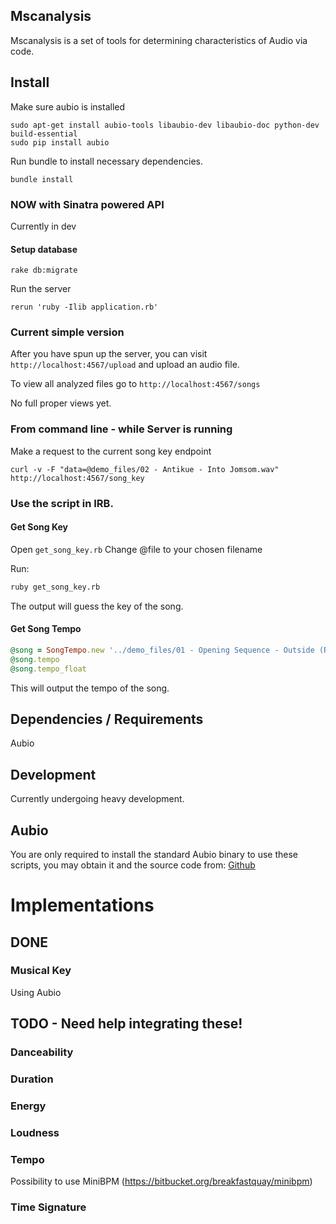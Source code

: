 ## Mscanalysis

Mscanalysis is a set of tools for determining characteristics of Audio via code.

## Install

Make sure aubio is installed

```
sudo apt-get install aubio-tools libaubio-dev libaubio-doc python-dev build-essential
sudo pip install aubio
```

Run bundle to install necessary dependencies.

```
bundle install
```

### NOW with Sinatra powered API

Currently in dev

#### Setup database

```
rake db:migrate
```

Run the server

```
rerun 'ruby -Ilib application.rb'
```

### Current simple version

After you have spun up the server, you can visit ```http://localhost:4567/upload``` and upload an audio file.

To view all analyzed files go to ```http://localhost:4567/songs```

No full proper views yet.

### From command line - while Server is running

Make a request to the current song key endpoint

```
curl -v -F "data=@demo_files/02 - Antikue - Into Jomsom.wav" http://localhost:4567/song_key
```

### Use the script in IRB.

#### Get Song Key

Open ```get_song_key.rb``` Change @file to your chosen filename

Run:

```sh
ruby get_song_key.rb
```

The output will guess the key of the song.

#### Get Song Tempo

```ruby
@song = SongTempo.new '../demo_files/01 - Opening Sequence - Outside (Raining).mp3'
@song.tempo
@song.tempo_float
```

This will output the tempo of the song.

## Dependencies / Requirements

Aubio

## Development

Currently undergoing heavy development.


## Aubio

You are only required to install the standard Aubio binary to use these scripts, you may obtain it and the source code from:
[Github](https://github.com/aubio/aubio/)


# Implementations

## DONE

### Musical Key

Using Aubio

## TODO - Need help integrating these!

### Danceability

### Duration

### Energy

### Loudness

### Tempo

Possibility to use MiniBPM (https://bitbucket.org/breakfastquay/minibpm)

### Time Signature
